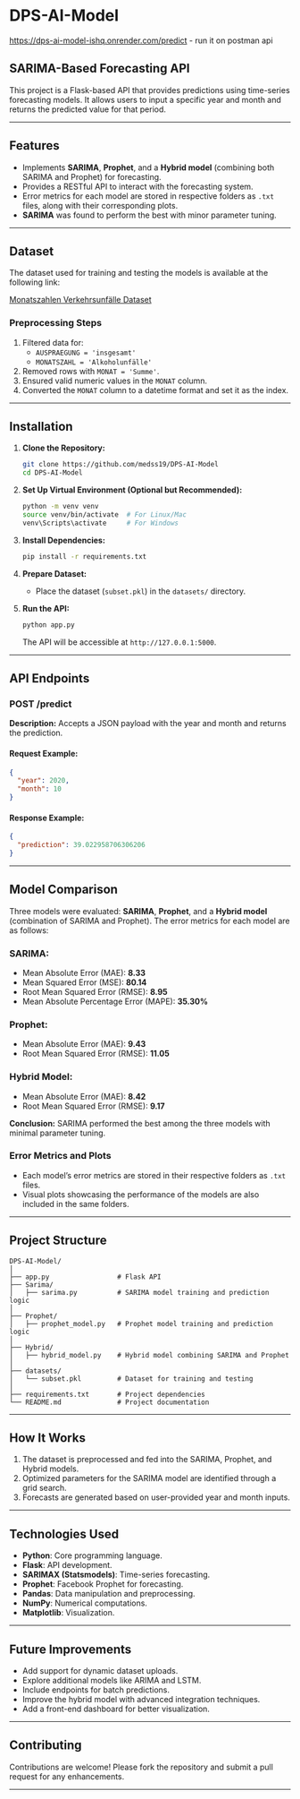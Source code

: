 ﻿# DPS-AI-Model

 https://dps-ai-model-ishq.onrender.com/predict - run it on postman api


## **SARIMA-Based Forecasting API**

This project is a Flask-based API that provides predictions using time-series forecasting models. It allows users to input a specific year and month and returns the predicted value for that period. 

---

## **Features**
- Implements **SARIMA**, **Prophet**, and a **Hybrid model** (combining both SARIMA and Prophet) for forecasting.
- Provides a RESTful API to interact with the forecasting system.
- Error metrics for each model are stored in respective folders as `.txt` files, along with their corresponding plots.
- **SARIMA** was found to perform the best with minor parameter tuning.

---

## **Dataset**

The dataset used for training and testing the models is available at the following link:

[Monatszahlen Verkehrsunfälle Dataset](https://opendata.muenchen.de/en/dataset/monatszahlen-verkehrsunfaelle/resource/40094bd6-f82d-4979-949b-26c8dc00b9a7)

### **Preprocessing Steps**
1. Filtered data for:
   - `AUSPRAEGUNG = 'insgesamt'`
   - `MONATSZAHL = 'Alkoholunfälle'`
2. Removed rows with `MONAT = 'Summe'`.
3. Ensured valid numeric values in the `MONAT` column.
4. Converted the `MONAT` column to a datetime format and set it as the index.

---

## **Installation**

1. **Clone the Repository:**
   ```bash
   git clone https://github.com/medss19/DPS-AI-Model
   cd DPS-AI-Model
   ```

2. **Set Up Virtual Environment (Optional but Recommended):**
   ```bash
   python -m venv venv
   source venv/bin/activate  # For Linux/Mac
   venv\Scripts\activate     # For Windows
   ```

3. **Install Dependencies:**
   ```bash
   pip install -r requirements.txt
   ```

4. **Prepare Dataset:**
   - Place the dataset (`subset.pkl`) in the `datasets/` directory.

5. **Run the API:**
   ```bash
   python app.py
   ```

   The API will be accessible at `http://127.0.0.1:5000`.

---

## **API Endpoints**

### **POST /predict**

**Description:** Accepts a JSON payload with the year and month and returns the prediction.

#### **Request Example:**
```json
{
  "year": 2020,
  "month": 10
}
```

#### **Response Example:**
```json
{
  "prediction": 39.022958706306206
}
```

---

## **Model Comparison**

Three models were evaluated: **SARIMA**, **Prophet**, and a **Hybrid model** (combination of SARIMA and Prophet). The error metrics for each model are as follows:

### **SARIMA:**
- Mean Absolute Error (MAE): **8.33**
- Mean Squared Error (MSE): **80.14**
- Root Mean Squared Error (RMSE): **8.95**
- Mean Absolute Percentage Error (MAPE): **35.30%**

### **Prophet:**
- Mean Absolute Error (MAE): **9.43**
- Root Mean Squared Error (RMSE): **11.05**

### **Hybrid Model:**
- Mean Absolute Error (MAE): **8.42**
- Root Mean Squared Error (RMSE): **9.17**

**Conclusion:** SARIMA performed the best among the three models with minimal parameter tuning.

### **Error Metrics and Plots**
- Each model’s error metrics are stored in their respective folders as `.txt` files.
- Visual plots showcasing the performance of the models are also included in the same folders.

---

## **Project Structure**
```
DPS-AI-Model/
│
├── app.py                 # Flask API
├── Sarima/
│   ├── sarima.py          # SARIMA model training and prediction logic
│
├── Prophet/
│   ├── prophet_model.py   # Prophet model training and prediction logic
│
├── Hybrid/
│   ├── hybrid_model.py    # Hybrid model combining SARIMA and Prophet
│
├── datasets/
│   └── subset.pkl         # Dataset for training and testing
│
├── requirements.txt       # Project dependencies
└── README.md              # Project documentation
```

---

## **How It Works**
1. The dataset is preprocessed and fed into the SARIMA, Prophet, and Hybrid models.
2. Optimized parameters for the SARIMA model are identified through a grid search.
3. Forecasts are generated based on user-provided year and month inputs.

---

## **Technologies Used**
- **Python**: Core programming language.
- **Flask**: API development.
- **SARIMAX (Statsmodels)**: Time-series forecasting.
- **Prophet**: Facebook Prophet for forecasting.
- **Pandas**: Data manipulation and preprocessing.
- **NumPy**: Numerical computations.
- **Matplotlib**: Visualization.

---

## **Future Improvements**
- Add support for dynamic dataset uploads.
- Explore additional models like ARIMA and LSTM.
- Include endpoints for batch predictions.
- Improve the hybrid model with advanced integration techniques.
- Add a front-end dashboard for better visualization.

---

## **Contributing**
Contributions are welcome! Please fork the repository and submit a pull request for any enhancements.

---


